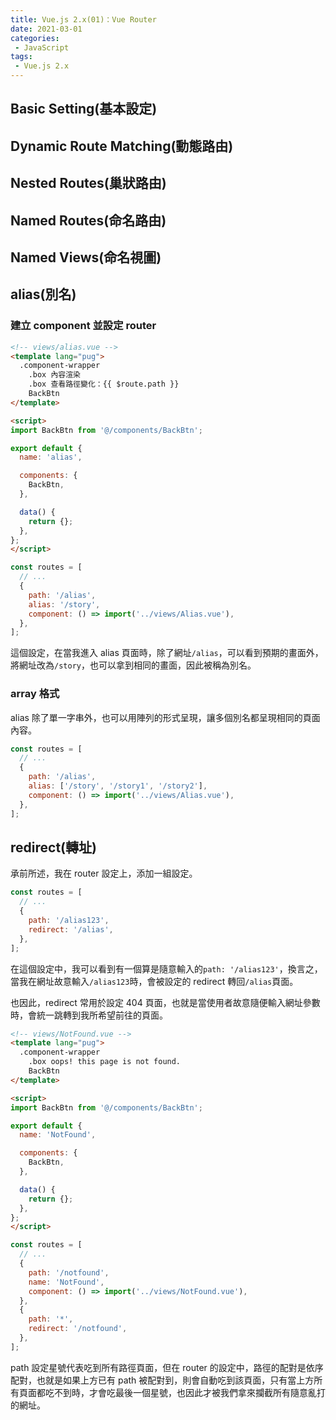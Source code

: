```yaml
---
title: Vue.js 2.x(01)：Vue Router
date: 2021-03-01
categories: 
 - JavaScript
tags:
 - Vue.js 2.x
---
```

## Basic Setting(基本設定)

## Dynamic Route Matching(動態路由)

## Nested Routes(巢狀路由)

## Named Routes(命名路由)

## Named Views(命名視圖)

## alias(別名)
### 建立 component 並設定 router
``` html
<!-- views/alias.vue -->
<template lang="pug">
  .component-wrapper
    .box 內容渲染
    .box 查看路徑變化：{{ $route.path }}
    BackBtn
</template>

<script>
import BackBtn from '@/components/BackBtn';

export default {
  name: 'alias',

  components: {
    BackBtn,
  },

  data() {
    return {};
  },
};
</script>
```
``` js
const routes = [
  // ...
  {
    path: '/alias',
    alias: '/story',
    component: () => import('../views/Alias.vue'),
  },
];
```
這個設定，在當我進入 alias 頁面時，除了網址`/alias`，可以看到預期的畫面外，將網址改為`/story`，也可以拿到相同的畫面，因此被稱為別名。
### array 格式
alias 除了單一字串外，也可以用陣列的形式呈現，讓多個別名都呈現相同的頁面內容。
``` js
const routes = [
  // ...
  {
    path: '/alias',
    alias: ['/story', '/story1', '/story2'],
    component: () => import('../views/Alias.vue'),
  },
];
```
## redirect(轉址)
承前所述，我在 router 設定上，添加一組設定。
``` js
const routes = [
  // ...
  {
    path: '/alias123',
    redirect: '/alias',
  },
];
```
在這個設定中，我可以看到有一個算是隨意輸入的`path: '/alias123'`，換言之，當我在網址故意輸入`/alias123`時，會被設定的 redirect 轉回`/alias`頁面。

也因此，redirect 常用於設定 404 頁面，也就是當使用者故意隨便輸入網址參數時，會統一跳轉到我所希望前往的頁面。
``` html
<!-- views/NotFound.vue -->
<template lang="pug">
  .component-wrapper
    .box oops! this page is not found.
    BackBtn
</template>

<script>
import BackBtn from '@/components/BackBtn';

export default {
  name: 'NotFound',

  components: {
    BackBtn,
  },

  data() {
    return {};
  },
};
</script>
```
``` js
const routes = [
  // ...
  {
    path: '/notfound',
    name: 'NotFound',
    component: () => import('../views/NotFound.vue'),
  },
  {
    path: '*',
    redirect: '/notfound',
  },
];
```
path 設定星號代表吃到所有路徑頁面，但在 router 的設定中，路徑的配對是依序配對，也就是如果上方已有 path 被配對到，則會自動吃到該頁面，只有當上方所有頁面都吃不到時，才會吃最後一個星號，也因此才被我們拿來攔截所有隨意亂打的網址。